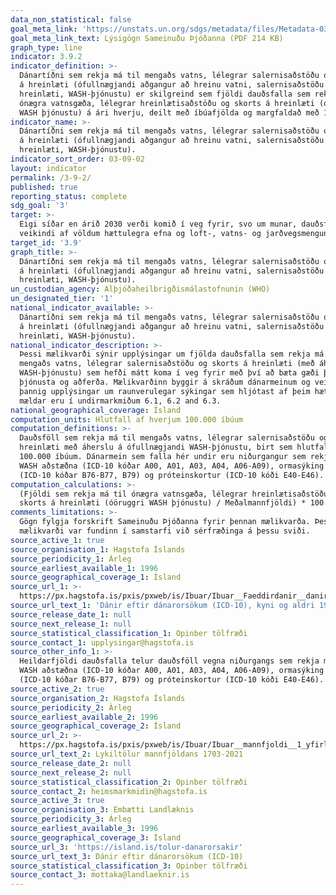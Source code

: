 ```yaml
---
data_non_statistical: false
goal_meta_link: 'https://unstats.un.org/sdgs/metadata/files/Metadata-03-09-02.pdf'
goal_meta_link_text: Lýsigögn Sameinuðu Þjóðanna (PDF 214 KB)
graph_type: line
indicator: 3.9.2
indicator_definition: >-
  Dánartíðni sem rekja má til mengaðs vatns, lélegrar salernisaðstöðu og skorts
  á hreinlæti (ófullnægjandi aðgangur að hreinu vatni, salernisaðstöðu og
  hreinlæti, WASH-þjónustu) er skilgreind sem fjöldi dauðsfalla sem rekja má til
  ónægra vatnsgæða, lélegrar hreinlætisaðstöðu og skorts á hreinlæti (óöruggri
  WASH þjónustu) á ári hverju, deilt með íbúafjölda og margfaldað með 100,000
indicator_name: >-
  Dánartíðni sem rekja má til mengaðs vatns, lélegrar salernisaðstöðu og skorts
  á hreinlæti (ófullnægjandi aðgangur að hreinu vatni, salernisaðstöðu og
  hreinlæti, WASH-þjónustu).
indicator_sort_order: 03-09-02
layout: indicator
permalink: /3-9-2/
published: true
reporting_status: complete
sdg_goal: '3'
target: >-
  Eigi síðar en árið 2030 verði komið í veg fyrir, svo um munar, dauðsföll og
  veikindi af völdum hættulegra efna og loft-, vatns- og jarðvegsmengunar.
target_id: '3.9'
graph_title: >-
  Dánartíðni sem rekja má til mengaðs vatns, lélegrar salernisaðstöðu og skorts
  á hreinlæti (ófullnægjandi aðgangur að hreinu vatni, salernisaðstöðu og
  hreinlæti, WASH-þjónustu).
un_custodian_agency: Alþjóðaheilbrigðismálastofnunin (WHO)
un_designated_tier: '1'
national_indicator_available: >-
  Dánartíðni sem rekja má til mengaðs vatns, lélegrar salernisaðstöðu og skorts
  á hreinlæti (ófullnægjandi aðgangur að hreinu vatni, salernisaðstöðu og
  hreinlæti, WASH-þjónustu).
national_indicator_description: >-
  Þessi mælikvarði sýnir upplýsingar um fjölda dauðsfalla sem rekja má til
  mengaðs vatns, lélegrar salernisaðstöðu og skorts á hreinlæti (með áherslu á
  WASH-þjónustu) sem hefði mátt koma í veg fyrir með því að bæta gæði þessara
  þjónusta og aðferða. Mælikvarðinn byggir á skráðum dánarmeinum og veitir
  þannig upplýsingar um raunverulegar sýkingar sem hljótast af þeim hættum sem
  mældar eru í undirmarkmiðum 6.1, 6.2 and 6.3.
national_geographical_coverage: Ísland
computation_units: Hlutfall af hverjum 100.000 íbúum
computation_definitions: >-
  Dauðsföll sem rekja má til mengaðs vatns, lélegrar salernisaðstöðu og skorts á
  hreinlæti með áherslu á ófullnægjandi WASH-þjónustu, birt sem hlutfall af
  100.000 íbúum. Dánarmein sem falla hér undir eru niðurgangur sem rekja má til
  WASH aðstæðna (ICD-10 kóðar A00, A01, A03, A04, A06-A09), ormasýking í þörmum 
  (ICD-10 kóðar B76-B77, B79) og próteinskortur (ICD-10 kóði E40-E46).
computation_calculations: >-
  (Fjöldi sem rekja má til ónægra vatnsgæða, lélegrar hreinlætisaðstöðu og
  skorts á hreinlæti (óöruggri WASH þjónustu) / Meðalmannfjöldi) * 100.000
comments_limitations: >-
  Gögn fylgja forskrift Sameinuðu Þjóðanna fyrir þennan mælikvarða. Þessi
  mælikvarði var fundinn í samstarfi við sérfræðinga á þessu sviði.
source_active_1: true
source_organisation_1: Hagstofa Íslands
source_periodicity_1: Árleg
source_earliest_available_1: 1996
source_geographical_coverage_1: Ísland
source_url_1: >-
  https://px.hagstofa.is/pxis/pxweb/is/Ibuar/Ibuar__Faeddirdanir__danir__danarmein/MAN05302.px
source_url_text_1: 'Dánir eftir dánarorsökum (ICD-10), kyni og aldri 1996-2019'
source_release_date_1: null
source_next_release_1: null
source_statistical_classification_1: Opinber tölfræði
source_contact_1: upplysingar@hagstofa.is
source_other_info_1: >-
  Heildarfjöldi dauðsfalla telur dauðsföll vegna niðurgangs sem rekja má til
  WASH aðstæðna (ICD-10 kóðar A00, A01, A03, A04, A06-A09), ormasýking í þörmum 
  (ICD-10 kóðar B76-B77, B79) og próteinskortur (ICD-10 kóði E40-E46).
source_active_2: true
source_organisation_2: Hagstofa Íslands
source_periodicity_2: Árleg
source_earliest_available_2: 1996
source_geographical_coverage_2: Ísland
source_url_2: >-
  https://px.hagstofa.is/pxis/pxweb/is/Ibuar/Ibuar__mannfjoldi__1_yfirlit__Yfirlit_mannfjolda/MAN00000.px
source_url_text_2: Lykiltölur mannfjöldans 1703-2021
source_release_date_2: null
source_next_release_2: null
source_statistical_classification_2: Opinber tölfræði
source_contact_2: heimsmarkmidin@hagstofa.is
source_active_3: true
source_organisation_3: Embætti Landlæknis
source_periodicity_3: Árleg
source_earliest_available_3: 1996
source_geographical_coverage_3: Ísland
source_url_3: 'https://island.is/tolur-danarorsakir'
source_url_text_3: Dánir eftir dánarorsökum (ICD-10)
source_statistical_classification_3: Opinber tölfræði
source_contact_3: mottaka@landlaeknir.is
---
```


